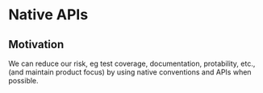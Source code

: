 # Native APIs

## Motivation

We can reduce our risk, eg test coverage, documentation, protability, etc., (and maintain product focus) by using native conventions and APIs when possible.